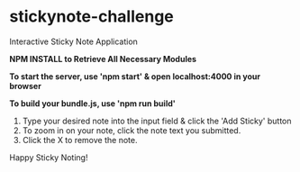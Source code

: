 # stickynote-challenge
Interactive Sticky Note Application

****NPM INSTALL to Retrieve All Necessary Modules****

****To start the server, use 'npm start' & open localhost:4000 in your browser****

****To build your bundle.js, use 'npm run build'****

1) Type your desired note into the input field & click the 'Add Sticky' button
2) To zoom in on your note, click the note text you submitted.
3) Click the X to remove the note.


Happy Sticky Noting!
